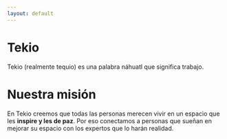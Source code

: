 ```yaml
---
layout: default
---
```


# Tekio

Tekio (realmente tequio) es una palabra náhuatl que significa trabajo. 

# Nuestra misión 

En Tekio creemos que todas las personas merecen vivir en un espacio que les **inspire y les de paz**. Por eso conectamos a personas que sueñan en mejorar su espacio con los expertos que lo harán realidad. 

